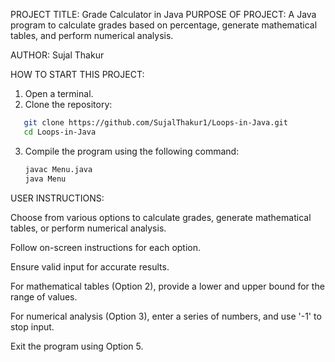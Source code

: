 PROJECT TITLE: Grade Calculator in Java
PURPOSE OF PROJECT: A Java program to calculate grades based on percentage, generate mathematical tables, and perform numerical analysis.

AUTHOR: Sujal Thakur

HOW TO START THIS PROJECT:
1. Open a terminal.
2. Clone the repository:

```bash
   git clone https://github.com/SujalThakur1/Loops-in-Java.git
   cd Loops-in-Java
```
3. Compile the program using the following command:
   ```bash
   javac Menu.java
   java Menu
   ```
USER INSTRUCTIONS:

Choose from various options to calculate grades, generate mathematical tables, or perform numerical analysis.

Follow on-screen instructions for each option.

Ensure valid input for accurate results.

For mathematical tables (Option 2), provide a lower and upper bound for the range of values.

For numerical analysis (Option 3), enter a series of numbers, and use '-1' to stop input.

Exit the program using Option 5.
